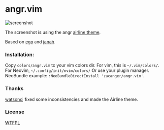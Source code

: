 # angr.vim

![screenshot](http://zacanger.com/assets/angr-vim.png)

The screenshot is using the angr
[airline theme](https://github.com/vim-airline/vim-airline-themes).

Based on [ego](https://github.com/geetarista/ego.vim)
and [janah](https://github.com/mhinz/vim-janah).

### Installation:

Copy `colors/angr.vim` to your vim colors dir.
For vim, this is `~/.vim/colors/`. For Neovim, `~/.config/init/nvim/colors/`
Or use your plugin manager. NeoBundle example: `:NeoBundleDirectInstall 'zacanger/angr.vim'`.

### Thanks

[watsoncj](https://github.com/watsoncj) fixed some inconsistencies and made the
Airline theme.

### License

[WTFPL](./LICENSE.md)
